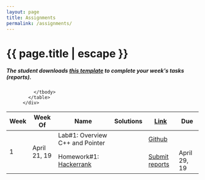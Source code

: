 ```yaml
---
layout: page
title: Assignments
permalink: /assignments/
---
```


<h1 class="page-title">{{ page.title | escape }}</h1>
<h5>The student downloads <a href="{{ "https://www.dropbox.com/sh/zagde900ice2rzu/AADhi-9EOkIHUU_JV-gtQYNTa?dl=0"| relative_url }}">this template</a> to complete your week's tasks (reports).</h5>
<div class="row">
          <div class="col s12">
            <table class="striped centered">
             <thead class="card-panel  light-blue darken-4 white-text">
                <tr>
                    <th>Week</th>
                    <th>Week Of</th>
                    <th>Name</th>
                    <th>Solutions</th>
                    <th><a href="{{ "https://www.dropbox.com/s/xzht4j9zshqwn7q/data-structures-and-algorithms-in-c-plus-plus.pdf?dl=0" | relative_url }}">Link</a></th>
                    <th>Due </th>
                </tr>
              </thead>
              <tbody>
                <tr>
                  <td rowspan="2">1</td>
                  <td rowspan="2">April 21, 19</td>
                  <td>Lab#1: Overview C++ and Pointer</td>
                  <td></td>
                  <td><a href="{{ "https://github.com/cstlu/CF212/blob/master/Materials/Labs/week1/Lab1.ipynb" | relative_url }}">Github</a></td>
                  <td></td>
                </tr>
                <tr>
                  <td>Homework#1: <a href="{{ "https://www.hackerrank.com/tlu-cf212-week1" | relative_url }}">Hackerrank</a>  </td>
                  <td></td>
                  <td><a href="{{ "https://classroom.github.com/a/bY9aTaT1" | relative_url }}">Submit reports</a></td>
                  <td>April 29, 19</td>
                </tr>
                <!--<tr>
                  <td rowspan="2">1</td>
                  <td>Dec 3, 18</td>
                  <td>Lab#1: Overview C++ and Pointer</td>
                  <td></td>
                  <td><a href="{{ "https://github.com/cstlu/CF212/blob/master/Materials/Labs/week1/Lab1.ipynb" | relative_url }}">Github</a></td>
                  <td></td>
                </tr>
                <tr>
                  <td>Dec 3, 18</td>
                  <td>Homework#1: week2_algorithmic_warmup (Coursera)</td>
                  <td></td>
                  <td><a href="{{ "https://classroom.github.com/a/bY9aTaT1" | relative_url }}">Submit</a></td>
                  <td>Dec 10, 18</td>
                </tr>
                <tr>
                  <td>2</td>
                  <td>Dec 11, 18</td>
                  <td>Homework#2 (part II): R-4.6 -> R-4.20 and R-4.29 -> R-4.38 (Page. 185) </td>
                  <td></td>
                  <td>Write paper</td>
                  <td>Dec 18, 18</td>
                </tr>
                <tr>
                  <td rowspan="2">3</td>
                  <td>Dec 18, 18</td>
                  <td>Lab#2: Generic singly Linked List</td>
                  <td><a href="{{ "https://github.com/cstlu/CF212/blob/master/Materials/Labs/week2/Lab2.1.ipynb" | relative_url }}">Lab2.1</a>, 
                  <a href="{{ "https://github.com/cstlu/CF212/blob/master/Materials/Labs/week2/Lab2.2.ipynb" | relative_url }}">Lab2.2</a></td>
                  <td></td>
                  <td>Dec 25, 18</td>
                </tr>
                <tr>
                  <td>Dec 18, 18</td>
                  <td>Homework#3: Linked List</td>
                  <td></td>
                  <td><a href="{{ "https://www.hackerrank.com/domains/data-structures?filters%5Bsubdomains%5D%5B%5D=linked-lists" | relative_url }}">HackerRank</a></td>
                  <td>Dec 25, 18</td>
                </tr>
                <tr>
                <td rowspan="1">4</td>
                  <td>Dec 25, 18</td>
                  <td>Homework#4: Check brackets in the code <br>Packet processing in network</td>
                  <td></td>
                  <td><a href="{{ "http://contest.thanglongit.net/contest/cf21218k3n2" | relative_url }}">Contest.thanglongit.net</a></td>
                  <td>Jan 1, 19</td>
                </tr>
                <tr>
                  <td rowspan="2">6</td>
                  <td>Jan 9, 19</td>
                  <td>Lab#6: Evaluate expressions</td>
                  <td></td>
                  <td><a href="{{ "/Materials/Homeworks/week2/Homework2.cpp" | relative_url }}">CPP, </a><a href="{{ "/Materials/Homeworks/week2/homework2.pdf" | relative_url }}">PDF</a><a href="{{ "https://classroom.github.com/a/k3IRvbzm" | relative_url }}"> Submit</a></td>
                  <td>Jan 16, 19</td>
                </tr>
                <tr>
                  <td>Jan 9, 19</td>
                  <td>Homework#6: List stack queues class (final libraries)</td>
                  <td></td>
                  <td><a href="{{ "https://classroom.github.com/a/IcOvt_qO" | relative_url }}">Submit</a></td>
                  <td>Jan 16, 19</td>
                </tr>
                <tr>
                  <td >7</td>
                  <td>Jan 16, 19</td>
                  <td>Merge Sort, Quick Sort, Radix Sort, Shell Sort(Optional), Comb Sort(Optional) </td>
                  <td></td>
                  <td><a href="{{ "https://classroom.github.com/a/0_xqvKP5" | relative_url }}">Submit</a></td>
                  <td>Jan 23, 19</td>
                </tr>-->
                <!--<tr>
                  <td>Sep 4, 18</td>
                  <td>Homework#2 (part I): R-3.1 -> R-3.10  (Page. 149)</td>
                  <td></td>
                  <td><a href="{{ "https://classroom.github.com/a/khXGoSUY" | relative_url }}">Github</a></td>
                  <td>Sep 11, 18</td>
                </tr>
                 <tr>
                  <td >6</td>
                  <td>Oct 9, 18</td>
                  <td>Midterm#2</td>
                  <td></td>
                  <td><a href="{{ "https://classroom.github.com/a/AKWSZih2" | relative_url }}">Submit</a></td>
                  <td>Oct 9, 18</td>
                </tr>
                <tr>
                  <td >7</td>
                  <td>Oct 9, 18</td>
                  <td>Sorts in Singly Linked List</td>
                  <td></td>
                  <td><a href="{{ "https://classroom.github.com/a/0_xqvKP5" | relative_url }}">Submit</a></td>
                  <td>Oct 16, 18</td>
                </tr>
                <tr>
                  <td >8</td>
                  <td>Oct 16, 18</td>
                  <td>Final project</td>
                  <td></td>
                  <td><a href="{{ "https://classroom.github.com/a/cEl02y20" | relative_url }}">Submit</a></td>
                  <td>Oct 30, 18</td>
                </tr>-->
               
              </tbody>
            </table>
          </div>
</div>

